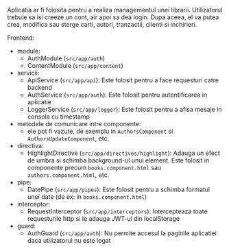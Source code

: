 Aplicatia ar fi folosita pentru a realiza managementul unei librarii.
Utilizatorul trebuie sa isi creeze un cont, air apoi sa dea login.
Dupa aceea, el va putea crea, modifica sau sterge carti, autori, tranzactii, clienti si inchirieri.

Frontend:
- module:
    * AuthModule (`src/app/auth`)
    * ContentModule (`src/app/content`)
- servicii:
    * ApiService (`src/app/api`): Este folosit pentru a face requesturi catre backend
    * AuthService (`src/app/auth`): Este folosit pentru autentificarea in aplicatie
    * LoggerService (`src/app/logger`): Este folosit pentru a afisa mesaje in consola cu timestamp
- metodele de comunicare intre componente:
    * ele pot fi vazute, de exemplu in `AuthorsComponent` si `AuthorsUpdateComponent`, etc.
- directiva:
    * HighlightDirective (`src/app/directives/highlight`): Adauga un efect de umbra si schimba background-ul unui element. Este folosit in componente precum `books.component.html` sau `authors.component.html`, etc.
- pipe:
    * DatePipe (`src/app/pipes`): Este folosit pentru a schimba formatul unei date (de ex: in `books.component.html`)
- interceptor:
    * RequestInterceptor (`src/app/interceptors`): Intercepteaza toate requesturile http si le adauga JWT-ul din localStorage
- guard:
    * AuthGuard (`src/app/auth`): Nu permite accesul la paginile aplicatiei daca utilizatorul nu este logat
